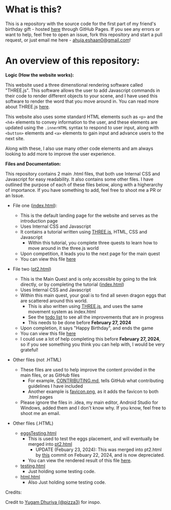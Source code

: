 # What is this?

This is a repository with the source code for the first part of my friend's birthday gift - hosted [here](https://ahujaesh.github.io/birthday-surprise/) through GitHub Pages. If you see any errors or want to help, feel free to open an issue, fork this repository and start a pull request, or just email me here - [ahuja.eshaan0@gmail.com](mailto:ahuja.eshaan0@gmail.com)!

# An overview of this repository:

**Logic (How the website works):**

This website used a three dimenstional rendering software called "THREE.js". This software allows the user to add Javascript commands in their code to render different objects to your scene, and I have used this software to render the word that you move around in. You can read more about THREE.js [here](https://discoverthreejs.com/).

This website also uses some standard HTML elements such as ```<p>``` and the ```<h4>``` elements to convey information to the user, and these elements are updated using the ```.innerHTML``` syntax to respond to user input, along with ```<button>``` elements and ```<a>``` elements to gain input and advance users to the next site.

Along with these, I also use many other code elements and am always looking to add more to improve the user experience.

**Files and Documentation:**

This repository contains 2 main .html files, that both use Internal CSS and Javascript for easy readability. It also contains some other files. I have outlined the purpose of each of these files below, along with a higherarchy of importance. If you have something to add, feel free to shoot me a PR or an Issue.

- File one ([index.html](https://github.com/ahujaesh/birthday-surprise/blob/main/index.html)):
    - This is the default landing page for the website and serves as the introduction page
    - Uses Internal CSS and Javascript
    - It contains a tutorial written using [THREE.js](https://en.m.wikipedia.org/wiki/Three.js), HTML, CSS and Javascript
      - Within this tutorial, you complete three quests  to learn how to move around in the three.js world
    - Upon competition, it leads you to the next page for the main quest
    - You can view this file [here](https://ahujaesh.github.io/birthday-surprise/)

- File two ([pt2.html](https://github.com/ahujaesh/birthday-surprise/blob/main/pt2.html))
  - This is the Main Quest and is only accessible by going to the link directly, or by completing the tutorial ([index.html](https://github.com/ahujaesh/birthday-surprise/blob/main/index.html))
  - Uses Internal CSS and Javascript
  - Within this main quest, your goal is to find all seven dragon eggs that are scattered around this world.
    - This is also written using [THREE.js](https://en.m.wikipedia.org/wiki/Three.js), and uses the same movement system as index.html
    - See the [todo list](https://github.com/ahujaesh/birthday-surprise/issues/17) to see all the improvements that are in progress
    - This needs to be done before **February 27, 2024** 
  - Upon completion, it says "Happy Birthday", and ends the game
  - You can view this file [here](https://ahujaesh.github.io/birthday-surprise/pt2.html)
  - I could use a lot of help completing this before **February 27, 2024**, so if you see something you think you can help with, I would be very grateful!

- Other files (not .HTML)
  - These files are used to help improve the content provided in the main files, or as GitHub files
    - For example, [CONTRIBUTING.md](https://github.com/ahujaesh/birthday-surprise/blob/main/CONTRIBUTING.md), tells GitHub what contributing guidelines I have included
    - Another example is [favicon.png](https://github.com/ahujaesh/birthday-surprise/blob/main/favicon.png), as it adds the favicon to both .html pages
  - Please ignore the files in .idea, my main editor, Android Studio for Windows, added them and I don't know why. If you know, feel free to shoot me an email.
- Other files (.HTML)
     - [eggsTesting.html](https://github.com/ahujaesh/birthday-surprise/blob/main/eggsTesting.html)
       - This is used to test the eggs placement, and will eventually be merged into [pt2.html](https://github.com/ahujaesh/birthday-surprise/blob/main/pt2.html)
           - UPDATE (Febuary 23, 2024): This was merged into pt2.html by [this](https://github.com/ahujaesh/birthday-surprise/commit/67f5d59f301ae8bc1d08e853359b1df430771611) commit on Febuary 22, 2024, and is now depreciated.
       - You can view the rendered result of this file [here](https://ahujaesh.github.io/birthday-surprise/eggsTesting.html).
    - [testing.html](https://github.com/ahujaesh/birthday-surprise/blob/main/.idea/testing.html)
      - Just holding some testing code.
    - [html.html](https://github.com/ahujaesh/birthday-surprise/blob/main/.idea/html.html)
      - Also Just holding some testing code.

Credits:

Credit to [Yugam Dhuriya (@pizza3)](https://github.com/pizza3) for inspo.
